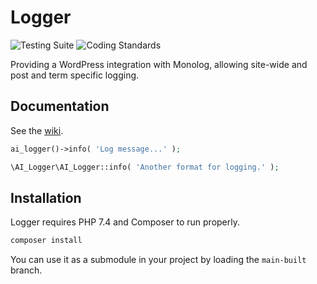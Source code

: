 # Logger

![Testing
Suite](https://github.com/alleyinteractive/logger/workflows/Testing%20Suite/badge.svg)
![Coding Standards](https://github.com/alleyinteractive/logger/workflows/Coding%20Standards/badge.svg)

Providing a WordPress integration with Monolog, allowing site-wide and post and
term specific logging.

## Documentation

See the [wiki](https://github.com/alleyinteractive/logger/wiki).

```php
ai_logger()->info( 'Log message...' );

\AI_Logger\AI_Logger::info( 'Another format for logging.' );
```

## Installation

Logger requires PHP 7.4 and Composer to run properly.

```bash
composer install
```

You can use it as a submodule in your project by loading the `main-built`
branch.
